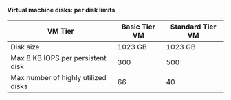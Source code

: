 **Virtual machine disks: per disk limits**

 VM Tier | Basic Tier VM | Standard Tier VM
---|---|---
Disk size | 1023 GB | 1023 GB
Max 8 KB IOPS per persistent disk | 300 | 500
Max number of highly utilized disks | 66 | 40


